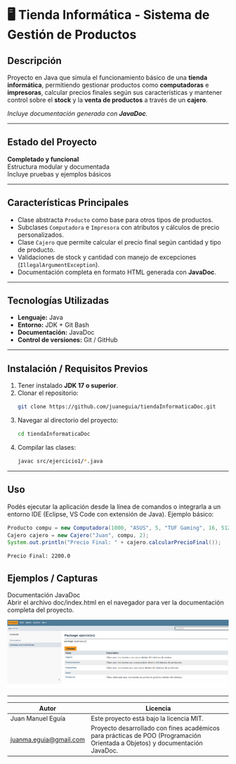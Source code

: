 # 🖥️ Tienda Informática - Sistema de Gestión de Productos

## Descripción
Proyecto en Java que simula el funcionamiento básico de una **tienda informática**, permitiendo gestionar productos como **computadoras** e **impresoras**, calcular precios finales según sus características y mantener control sobre el **stock** y la **venta de productos** a través de un **cajero**.  

_Incluye documentación generada con **JavaDoc**._

---

## Estado del Proyecto
 **Completado y funcional**  
 Estructura modular y documentada  
 Incluye pruebas y ejemplos básicos  

---

## Características Principales
- Clase abstracta `Producto` como base para otros tipos de productos.  
- Subclases `Computadora` e `Impresora` con atributos y cálculos de precio personalizados.  
- Clase `Cajero` que permite calcular el precio final según cantidad y tipo de producto.  
- Validaciones de stock y cantidad con manejo de excepciones (`IllegalArgumentException`).  
- Documentación completa en formato HTML generada con **JavaDoc**.

---

## Tecnologías Utilizadas
- **Lenguaje:** Java
- **Entorno:** JDK + Git Bash
- **Documentación:** JavaDoc  
- **Control de versiones:** Git / GitHub  

---

## Instalación / Requisitos Previos
1. Tener instalado **JDK 17 o superior**.  
2. Clonar el repositorio:
   ```bash
   git clone https://github.com/juaneguia/tiendaInformaticaDoc.git
3. Navegar al directorio del proyecto:
   ```bash
   cd tiendaInformaticaDoc
4. Compilar las clases:
   ```bash
   javac src/ejercicio1/*.java

---
 
## Uso
Podés ejecutar la aplicación desde la línea de comandos o integrarla a un entorno IDE (Eclipse, VS Code con extensión de Java).
Ejemplo básico:
```java
Producto compu = new Computadora(1000, "ASUS", 5, "TUF Gaming", 16, 512, true);
Cajero cajero = new Cajero("Juan", compu, 2);
System.out.println("Precio Final: " + cajero.calcularPrecioFinal());
```
```bash
Precio Final: 2200.0
```
## Ejemplos / Capturas
Documentación JavaDoc  
Abrir el archivo doc/index.html en el navegador para ver la documentación completa del proyecto.

![Vista del Javadoc](img/javadoc.png)

---

| **Autor** | **Licencia** | 
|------------|------------|
| Juan Manuel Eguía      | Este proyecto está bajo la licencia MIT.     | 
| juanma.eguia@gmail.com     | Proyecto desarrollado con fines académicos para prácticas de POO (Programación Orientada a Objetos) y documentación JavaDoc.    | 

